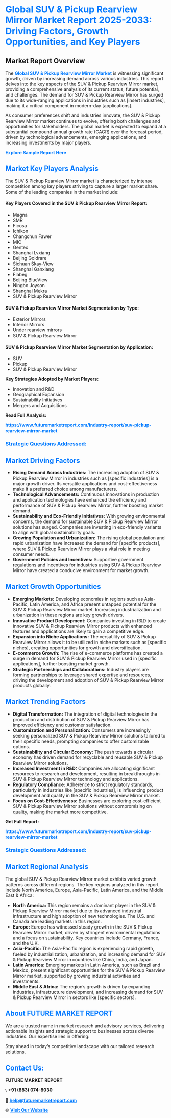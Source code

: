 <h1 style="color: #007BFF;">Global SUV & Pickup Rearview Mirror Market Report 2025-2033: Driving Factors, Growth Opportunities, and Key Players</h1>

<section id="overview">
<h2>Market Report Overview</h2>
<p>The <a href="https://www.futuremarketreport.com/industry-report/suv-pickup-rearview-mirror-market" style="color: #007BFF; text-decoration: none;"><strong>Global SUV & Pickup Rearview Mirror Market</strong></a> is witnessing significant growth, driven by increasing demand across various industries. This report delves into the key aspects of the SUV & Pickup Rearview Mirror market, providing a comprehensive analysis of its current status, future potential, and challenges. The demand for SUV & Pickup Rearview Mirror has surged due to its wide-ranging applications in industries such as [insert industries], making it a critical component in modern-day [applications].</p>
<p>As consumer preferences shift and industries innovate, the SUV & Pickup Rearview Mirror market continues to evolve, offering both challenges and opportunities for stakeholders. The global market is expected to expand at a substantial compound annual growth rate (CAGR) over the forecast period, driven by technological advancements, emerging applications, and increasing investments by major players.</p>
</section>

<section id="overview">
<p><a href="https://www.futuremarketreport.com/request-sample/reportId=101421" style="color: #007BFF; text-decoration: none;"><strong>Explore Sample Report Here</strong></a></p>
</section>

<section id="key-players">
<h2 style="color: #007BFF;">Market Key Players Analysis</h2>
<p>The SUV & Pickup Rearview Mirror market is characterized by intense competition among key players striving to capture a larger market share. Some of the leading companies in the market include:</p>
<h4>Key Players Covered in the SUV & Pickup Rearview Mirror Report:</h4>
<ul><li>Magna</li><li>SMR</li><li>Ficosa</li><li>Ichikon</li><li>Changchun Fawer</li><li>MIC</li><li>Gentex</li><li>Shanghai Lvxiang</li><li>Beijing Goldrare</li><li>Sichuan Skay-View</li><li>Shanghai Ganxiang</li><li>Flabeg</li><li>Beijing BlueView</li><li>Ningbo Joyson</li><li>Shanghai Mekra</li><li>SUV &amp; Pickup Rearview Mirror</li></ul>
<h4>SUV & Pickup Rearview Mirror Market Segmentation by Type:</h4>
<ul><li>Exterior Mirrors</li><li>Interior Mirrors</li><li>Under rearview mirrors</li><li>SUV &amp; Pickup Rearview Mirror</li></ul>

<h4>SUV & Pickup Rearview Mirror Market Segmentation by Application:</h4>
<ul><li>SUV</li><li>Pickup</li><li>SUV &amp; Pickup Rearview Mirror</li></ul>
<p><strong>Key Strategies Adopted by Market Players:</strong></p>
<ul>
<li>Innovation and R&D</li>
<li>Geographical Expansion</li>
<li>Sustainability Initiatives</li>
<li>Mergers and Acquisitions</li>
</ul>
</section>

<section>
<p><strong>Read Full Analysis: </strong></p><a href="https://www.futuremarketreport.com/industry-report/suv-pickup-rearview-mirror-market" style="color: #007BFF; text-decoration: none;"><strong>https://www.futuremarketreport.com/industry-report/suv-pickup-rearview-mirror-market</strong></a>
<h3 style="color: #007BFF;">Strategic Questions Addressed:</h3>
</section>

<section id="driving-factors">
<h2 style="color: #007BFF;">Market Driving Factors</h2>
<ul>
<li><strong>Rising Demand Across Industries:</strong> The increasing adoption of SUV & Pickup Rearview Mirror in industries such as [specific industries] is a major growth driver. Its versatile applications and cost-effectiveness make it a preferred choice among manufacturers.</li>
<li><strong>Technological Advancements:</strong> Continuous innovations in production and application technologies have enhanced the efficiency and performance of SUV & Pickup Rearview Mirror, further boosting market demand.</li>
<li><strong>Sustainability and Eco-Friendly Initiatives:</strong> With growing environmental concerns, the demand for sustainable SUV & Pickup Rearview Mirror solutions has surged. Companies are investing in eco-friendly variants to align with global sustainability goals.</li>
<li><strong>Growing Population and Urbanization:</strong> The rising global population and rapid urbanization have increased the demand for [specific products], where SUV & Pickup Rearview Mirror plays a vital role in meeting consumer needs.</li>
<li><strong>Government Policies and Incentives:</strong> Supportive government regulations and incentives for industries using SUV & Pickup Rearview Mirror have created a conducive environment for market growth.</li>
</ul>
</section>

<section id="growth-opportunities">
<h2 style="color: #007BFF;">Market Growth Opportunities</h2>
<ul>
<li><strong>Emerging Markets:</strong> Developing economies in regions such as Asia-Pacific, Latin America, and Africa present untapped potential for the SUV & Pickup Rearview Mirror market. Increasing industrialization and urbanization in these regions are key growth drivers.</li>
<li><strong>Innovative Product Development:</strong> Companies investing in R&D to create innovative SUV & Pickup Rearview Mirror products with enhanced features and applications are likely to gain a competitive edge.</li>
<li><strong>Expansion into Niche Applications:</strong> The versatility of SUV & Pickup Rearview Mirror allows it to be utilized in niche markets such as [specific niches], creating opportunities for growth and diversification.</li>
<li><strong>E-commerce Growth:</strong> The rise of e-commerce platforms has created a surge in demand for SUV & Pickup Rearview Mirror used in [specific applications], further boosting market growth.</li>
<li><strong>Strategic Partnerships and Collaborations:</strong> Industry players are forming partnerships to leverage shared expertise and resources, driving the development and adoption of SUV & Pickup Rearview Mirror products globally.</li>
</ul>
</section>

<section id="trending-factors">
<h2 style="color: #007BFF;">Market Trending Factors</h2>
<ul>
<li><strong>Digital Transformation:</strong> The integration of digital technologies in the production and distribution of SUV & Pickup Rearview Mirror has improved efficiency and customer satisfaction.</li>
<li><strong>Customization and Personalization:</strong> Consumers are increasingly seeking personalized SUV & Pickup Rearview Mirror solutions tailored to their specific needs, prompting companies to offer customizable options.</li>
<li><strong>Sustainability and Circular Economy:</strong> The push towards a circular economy has driven demand for recyclable and reusable SUV & Pickup Rearview Mirror solutions.</li>
<li><strong>Increased Investment in R&D:</strong> Companies are allocating significant resources to research and development, resulting in breakthroughs in SUV & Pickup Rearview Mirror technology and applications.</li>
<li><strong>Regulatory Compliance:</strong> Adherence to strict regulatory standards, particularly in industries like [specific industries], is influencing product development and quality in the SUV & Pickup Rearview Mirror market.</li>
<li><strong>Focus on Cost-Effectiveness:</strong> Businesses are exploring cost-efficient SUV & Pickup Rearview Mirror solutions without compromising on quality, making the market more competitive.</li>
</ul>
</section>

<section>
<p><strong>Get Full Report: </strong></p><a href="https://www.futuremarketreport.com/industry-report/suv-pickup-rearview-mirror-market" style="color: #007BFF; text-decoration: none;"><strong>https://www.futuremarketreport.com/industry-report/suv-pickup-rearview-mirror-market</strong></a>
<h3 style="color: #007BFF;">Strategic Questions Addressed:</h3>
</section>


<section id="regional-analysis">
<h2 style="color: #007BFF;">Market Regional Analysis</h2>
<p>The global SUV & Pickup Rearview Mirror market exhibits varied growth patterns across different regions. The key regions analyzed in this report include North America, Europe, Asia-Pacific, Latin America, and the Middle East & Africa:</p>
<ul>
<li><strong>North America:</strong> This region remains a dominant player in the SUV & Pickup Rearview Mirror market due to its advanced industrial infrastructure and high adoption of new technologies. The U.S. and Canada are leading markets in this region.</li>
<li><strong>Europe:</strong> Europe has witnessed steady growth in the SUV & Pickup Rearview Mirror market, driven by stringent environmental regulations and a focus on sustainability. Key countries include Germany, France, and the U.K.</li>
<li><strong>Asia-Pacific:</strong> The Asia-Pacific region is experiencing rapid growth, fueled by industrialization, urbanization, and increasing demand for SUV & Pickup Rearview Mirror in countries like China, India, and Japan.</li>
<li><strong>Latin America:</strong> Emerging markets in Latin America, such as Brazil and Mexico, present significant opportunities for the SUV & Pickup Rearview Mirror market, supported by growing industrial activities and investments.</li>
<li><strong>Middle East & Africa:</strong> The region’s growth is driven by expanding industries, infrastructure development, and increasing demand for SUV & Pickup Rearview Mirror in sectors like [specific sectors].</li>
</ul>
</section>

<footer>
<h2 style="color: #007BFF;">About FUTURE MARKET REPORT</h2>
<p>We are a trusted name in market research and advisory services, delivering actionable insights and strategic support to businesses across diverse industries. Our expertise lies in offering:</p>

<p>Stay ahead in today’s competitive landscape with our tailored research solutions.</p>

<h2 style="color: #007BFF;">Contact Us:</h2>
<p><strong>FUTURE MARKET REPORT</strong></p>
<p>📞 <strong>+91 (883) 074-8030</strong></p>
<p>📧 <strong><a href="mailto:help@futuremarketreport.com" style="color: #007BFF;">help@futuremarketreport.com</a></strong></p>
<p>🌐 <strong><a href="https://www.futuremarketreport.com/" style="color: #007BFF;">Visit Our Website</a></strong></p>
</footer>